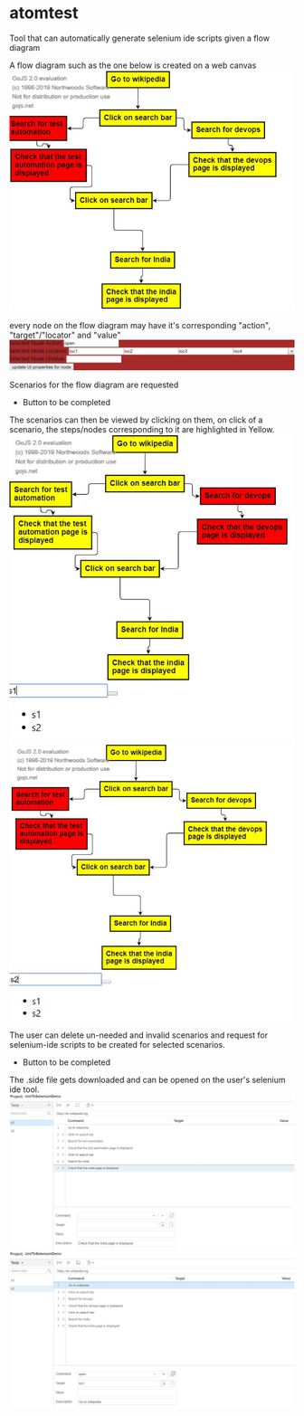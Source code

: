 # atomtest

Tool that can automatically generate selenium ide scripts given a flow diagram

A flow diagram such as the one below is created on a web canvas
![alt text](https://github.com/dineshgaglani/atomtest/blob/master/DocumentationImages/graph.jpg)

every node on the flow diagram may have it's corresponding "action", "target"/"locator" and "value"
![alt text](https://github.com/dineshgaglani/atomtest/blob/master/DocumentationImages/NodeProperties.jpg)


Scenarios for the flow diagram are requested
- Button to be completed

The scenarios can then be viewed by clicking on them, on click of a scenario, the steps/nodes corresponding to it are highlighted in Yellow.
![alt text](https://github.com/dineshgaglani/atomtest/blob/master/DocumentationImages/S1Scenario.jpg)
![alt text](https://github.com/dineshgaglani/atomtest/blob/master/DocumentationImages/S2Scenario.jpg)

The user can delete un-needed and invalid scenarios and request for selenium-ide scripts to be created for selected scenarios.
- Button to be completed

The .side file gets downloaded and can be opened on the user's selenium ide tool.
![alt text](https://github.com/dineshgaglani/atomtest/blob/master/DocumentationImages/S1Side.jpg)
![alt text](https://github.com/dineshgaglani/atomtest/blob/master/DocumentationImages/S2Side.jpg)

